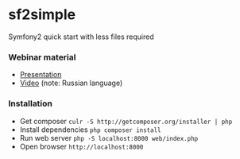 sf2simple
=========

Symfony2 quick start with less files required

### Webinar material

* [Presentation](http://www.slideshare.net/redpilot/symfony2-start)
* [Video](https://www.youtube.com/watch?v=rqurAtKCYSs) (note: Russian language)

### Installation

* Get composer `culr -S http://getcomposer.org/installer | php`
* Install dependencies `php composer install`
* Run web server `php -S localhost:8000 web/index.php`
* Open browser `http://localhost:8000` 
